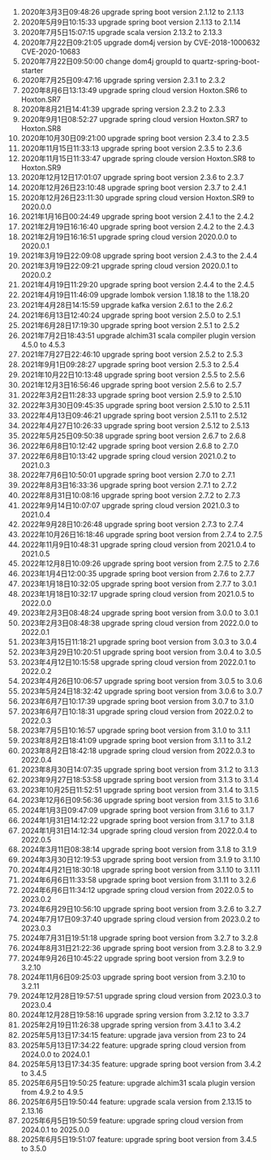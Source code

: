 1. 2020年3月3日09:48:26 upgrade spring boot version 2.1.12 to 2.1.13
2. 2020年5月9日10:15:33 upgrade spring boot version 2.1.13 to 2.1.14 
3. 2020年7月5日15:07:15 upgrade scala version 2.13.2 to 2.13.3
4. 2020年7月22日09:21:05 upgrade dom4j version by CVE-2018-1000632 CVE-2020-10683
5. 2020年7月22日09:50:00 change dom4j groupId to quartz-spring-boot-starter
6. 2020年7月25日09:47:16 upgrade spring version 2.3.1 to 2.3.2
7. 2020年8月6日13:13:49 upgrade spring cloud version Hoxton.SR6 to Hoxton.SR7
8. 2020年8月21日14:41:39 upgrade spring version 2.3.2 to 2.3.3
9. 2020年9月1日08:52:27 upgrade spring cloud version Hoxton.SR7 to Hoxton.SR8
10. 2020年10月30日09:21:00 upgrade spring boot version 2.3.4 to 2.3.5
11. 2020年11月15日11:33:13 upgrade spring boot version 2.3.5 to 2.3.6
12. 2020年11月15日11:33:47 upgrade spring cloude version Hoxton.SR8 to Hoxton.SR9 
13. 2020年12月12日17:01:07 upgrade spring boot version 2.3.6 to 2.3.7
14. 2020年12月26日23:10:48 upgrade spring boot version 2.3.7 to 2.4.1
15. 2020年12月26日23:11:30 upgrade spring cloud version Hoxton.SR9 to 2020.0.0
16. 2021年1月16日00:24:49 upgrade spring boot version 2.4.1 to the 2.4.2
17. 2021年2月19日16:16:40 upgrade spring boot version 2.4.2 to the 2.4.3
18. 2021年2月19日16:16:51 upgrade spring cloud version 2020.0.0 to 2020.0.1
19. 2021年3月19日22:09:08 upgrade spring boot version 2.4.3 to the 2.4.4
20. 2021年3月19日22:09:21 upgrade spring cloud version 2020.0.1 to 2020.0.2
21. 2021年4月19日11:29:20 upgrade spring boot version 2.4.4 to the 2.4.5
22. 2021年4月19日11:46:09 upgrade lombok version 1.18.18 to the 1.18.20
23. 2021年4月28日14:15:59 upgrade kafka version 2.6.1 to the 2.6.2 
24. 2021年6月13日12:40:24 upgrade spring boot version 2.5.0 to 2.5.1
25. 2021年6月28日17:19:30 upgrade spring boot version 2.5.1 to 2.5.2
26. 2021年7月2日18:43:51 upgrade alchim31 scala compiler plugin version 4.5.0 to 4.5.3
27. 2021年7月27日22:46:10 upgrade spring boot version 2.5.2 to 2.5.3
28. 2021年9月1日09:28:27 upgrade spring boot version 2.5.3 to 2.5.4
29. 2021年10月22日10:13:48 upgrade spring boot version 2.5.5 to 2.5.6
30. 2021年12月3日16:56:46 upgrade spring boot version 2.5.6 to 2.5.7
31. 2022年3月2日11:28:33 upgrade spring boot version 2.5.9 to 2.5.10
32. 2022年3月30日09:45:35 upgrade spring boot version 2.5.10 to 2.5.11
33. 2022年4月13日09:46:21 upgrade spring boot version 2.5.11 to 2.5.12
34. 2022年4月27日10:26:33 upgrade spring boot version 2.5.12 to 2.5.13
35. 2022年5月25日09:50:38 upgrade spring boot version 2.6.7 to 2.6.8
36. 2022年6月8日10:12:42 upgrade spring boot version 2.6.8 to 2.7.0
37. 2022年6月8日10:13:42 upgrade spring cloud version 2021.0.2 to 2021.0.3
38. 2022年7月6日10:50:01 upgrade spring boot version 2.7.0 to 2.7.1
39. 2022年8月3日16:33:36 upgrade spring boot version 2.7.1 to 2.7.2
40. 2022年8月31日10:08:16 upgrade spring boot version 2.7.2 to 2.7.3
41. 2022年9月14日10:07:07 upgrade spring cloud version 2021.0.3 to 2021.0.4
42. 2022年9月28日10:26:48 upgrade spring boot version 2.7.3 to 2.7.4
43. 2022年10月26日16:18:46 upgrade spring boot version from 2.7.4 to 2.7.5
44. 2022年11月9日10:48:31 upgrade spring cloud version from 2021.0.4 to 2021.0.5
45. 2022年12月8日10:09:26 upgrade spring boot version from 2.7.5 to 2.7.6
46. 2023年1月4日12:00:35 upgrade spring boot version from 2.7.6 to 2.7.7
47. 2023年1月18日10:32:05 upgrade spring boot version from 2.7.7 to 3.0.1
48. 2023年1月18日10:32:17 upgrade spring cloud version from 2021.0.5 to 2022.0.0
49. 2023年2月3日08:48:24 upgrade spring boot version from 3.0.0 to 3.0.1
50. 2023年2月3日08:48:38 upgrade spring cloud version from 2022.0.0 to 2022.0.1
51. 2023年3月15日11:18:21 upgrade spring boot version from 3.0.3 to 3.0.4
52. 2023年3月29日10:20:51 upgrade spring boot version from 3.0.4 to 3.0.5
53. 2023年4月12日10:15:58 upgrade spring cloud version from 2022.0.1 to 2022.0.2
54. 2023年4月26日10:06:57 upgrade spring boot version from 3.0.5 to 3.0.6
55. 2023年5月24日18:32:42 upgrade spring boot version from 3.0.6 to 3.0.7
56. 2023年6月7日10:17:39 upgrade spring boot version from 3.0.7 to 3.1.0
57. 2023年6月7日10:18:31 upgrade spring cloud version from 2022.0.2 to 2022.0.3
58. 2023年7月5日10:16:57 upgrade spring boot version from 3.1.0 to 3.1.1
59. 2023年8月2日18:41:09 upgrade spring boot version from 3.1.1 to 3.1.2
60. 2023年8月2日18:42:18 upgrade spring cloud version from 2022.0.3 to 2022.0.4
61. 2023年8月30日14:07:35 upgrade spring boot version from 3.1.2 to 3.1.3
62. 2023年9月27日18:53:58 upgrade spring boot version from 3.1.3 to 3.1.4
63. 2023年10月25日11:52:51 upgrade spring boot version from 3.1.4 to 3.1.5
64. 2023年12月6日09:56:36 upgrade spring boot version from 3.1.5 to 3.1.6
65. 2024年1月3日09:47:09 upgrade spring boot version from 3.1.6 to 3.1.7
66. 2024年1月31日14:12:22 upgrade spring boot version from 3.1.7 to 3.1.8
67. 2024年1月31日14:12:34 upgrade spring cloud version from 2022.0.4 to 2022.0.5
68. 2024年3月11日08:38:14 upgrade spring boot version from 3.1.8 to 3.1.9
69. 2024年3月30日12:19:53 upgrade spring boot version from 3.1.9 to 3.1.10
70. 2024年4月21日18:30:18 upgrade spring boot version from 3.1.10 to 3.1.11
71. 2024年6月6日11:33:58 upgrade spring boot version from 3.1.11 to 3.2.6
72. 2024年6月6日11:34:12 upgrade spring cloud version from 2022.0.5 to 2023.0.2
73. 2024年6月29日10:56:10 upgrade spring boot version from 3.2.6 to 3.2.7
74. 2024年7月17日09:37:40 upgrade spring cloud version from 2023.0.2 to 2023.0.3
75. 2024年7月31日19:51:18 upgrade spring boot version from 3.2.7 to 3.2.8
76. 2024年8月31日21:22:36 upgrade spring boot version from 3.2.8 to 3.2.9
77. 2024年9月26日10:45:22 upgrade spring boot version from 3.2.9 to 3.2.10
78. 2024年11月6日09:25:03 upgrade spring boot version from 3.2.10 to 3.2.11
79. 2024年12月28日19:57:51 upgrade spring cloud version from 2023.0.3 to 2023.0.4
80. 2024年12月28日19:58:16 upgrade spring version from 3.2.12 to 3.3.7
81. 2025年2月19日11:26:38 upgrade spring version from 3.4.1 to 3.4.2
82. 2025年5月13日17:34:15 feature: upgrade java version from 23 to 24
83. 2025年5月13日17:34:22 feature: upgrade spring cloud version from 2024.0.0 to 2024.0.1
84. 2025年5月13日17:34:35 feature: upgrade spring boot version from 3.4.2 to 3.4.5
86. 2025年6月5日19:50:25 feature: upgrade alchim31 scala plugin version from 4.9.2 to 4.9.5
87. 2025年6月5日19:50:44 feature: upgrade scala version from 2.13.15 to 2.13.16
88. 2025年6月5日19:50:59 feature: upgrade spring cloud version from 2024.0.1 to 2025.0.0
89. 2025年6月5日19:51:07 feature: upgrade spring boot version from 3.4.5 to 3.5.0

